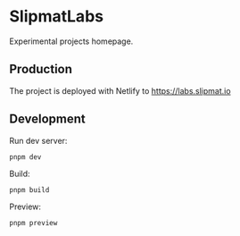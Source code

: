 # SlipmatLabs

Experimental projects homepage.

## Production

The project is deployed with Netlify to https://labs.slipmat.io

## Development

Run dev server:

`pnpm dev`

Build:

`pnpm build`

Preview:

`pnpm preview`

